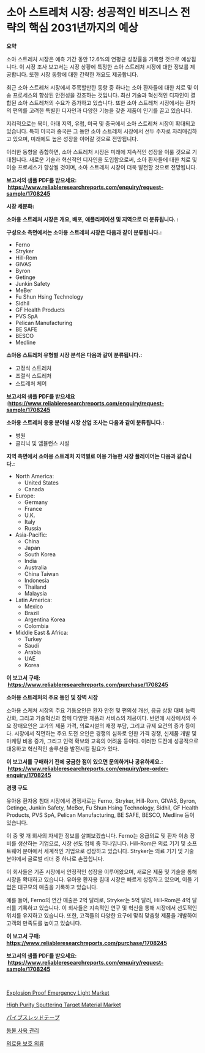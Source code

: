 <p><h1>소아 스트레처 시장: 성공적인 비즈니스 전략의 핵심 2031년까지의 예상</h1></p><p><strong>요약</strong></p>
<p><p>소아 스트레처 시장은 예측 기간 동안 12.6%의 연평균 성장률을 기록할 것으로 예상됩니다. 이 시장 조사 보고서는 시장 상황에 특정한 소아 스트레처 시장에 대한 정보를 제공합니다. 또한 시장 동향에 대한 간략한 개요도 제공합니다.</p><p>최근 소아 스트레처 시장에서 주목할만한 동향 중 하나는 소아 환자들에 대한 치료 및 이송 프로세스의 향상된 안전성을 강조하는 것입니다. 최신 기술과 혁신적인 디자인이 결합된 소아 스트레처의 수요가 증가하고 있습니다. 또한 소아 스트레처 시장에서는 환자의 편의를 고려한 특별한 디자인과 다양한 기능을 갖춘 제품이 인기를 끌고 있습니다.</p><p>지리적으로는 북미, 아태 지역, 유럽, 미국 및 중국에서 소아 스트레처 시장이 확대되고 있습니다. 특히 미국과 중국은 그 동안 소아 스트레처 시장에서 선두 주자로 자리매김하고 있으며, 미래에도 높은 성장을 이어갈 것으로 전망됩니다.</p><p>이러한 동향을 종합하면, 소아 스트레처 시장은 미래에 지속적인 성장을 이룰 것으로 기대됩니다. 새로운 기술과 혁신적인 디자인을 도입함으로써, 소아 환자들에 대한 치료 및 이송 프로세스가 향상될 것이며, 소아 스트레처 시장이 더욱 발전할 것으로 전망됩니다.</p></p>
<p><strong>보고서의 샘플 PDF를 받으세요: &nbsp;<a href="https://www.reliableresearchreports.com/enquiry/request-sample/1708245">https://www.reliableresearchreports.com/enquiry/request-sample/1708245</a></strong></p>
<p><strong>시장 세분화:</strong></p>
<p><strong> 소아용 스트레처 시장은 개요, 배포, 애플리케이션 및 지역으로 더 분류됩니다. :</strong></p>
<p><strong>구성요소 측면에서는 소아용 스트레처 시장은 다음과 같이 분류됩니다.:</strong></p>
<p><ul><li>Ferno</li><li>Stryker</li><li>Hill-Rom</li><li>GIVAS</li><li>Byron</li><li>Getinge</li><li>Junkin Safety</li><li>MeBer</li><li>Fu Shun Hsing Technology</li><li>Sidhil</li><li>GF Health Products</li><li>PVS SpA</li><li>Pelican Manufacturing</li><li>BE SAFE</li><li>BESCO</li><li>Medline</li></ul></p>
<p><strong> 소아용 스트레처 유형별 시장 분석은 다음과 같이 분류됩니다.:</strong></p>
<p><ul><li>고정식 스트레처</li><li>조절식 스트레처</li><li>스트레처 체어</li></ul></p>
<p><strong>보고서의 샘플 PDF를 받으세요 :<a href="https://www.reliableresearchreports.com/enquiry/request-sample/1708245">https://www.reliableresearchreports.com/enquiry/request-sample/1708245</a></strong></p>
<p><strong> 소아용 스트레처 응용 분야별 시장 산업 조사는 다음과 같이 분류됩니다.:</strong></p>
<p><ul><li>병원</li><li>클리닉 및 앰뷸런스 시설</li></ul></p>
<p><strong>지역 측면에서 소아용 스트레처 지역별로 이용 가능한 시장 플레이어는 다음과 같습니다.:</strong></p>
<p><ul>
    <li>
        North America:
        <ul>
            <li>United States</li>
            <li>Canada</li>
        </ul>
    </li>
    <li>
        Europe:
        <ul>
            <li>Germany</li>
            <li>France</li>
            <li>U.K.</li>
            <li>Italy</li>
            <li>Russia</li>
        </ul>
    </li>
    <li>
        Asia-Pacific:
        <ul>
            <li>China</li>
            <li>Japan</li>
            <li>South Korea</li>
            <li>India</li>
            <li>Australia</li>
            <li>China Taiwan</li>
            <li>Indonesia</li>
            <li>Thailand</li>
            <li>Malaysia</li>
        </ul>
    </li>
    <li>
        Latin America:
        <ul>
            <li>Mexico</li>
            <li>Brazil</li>
            <li>Argentina Korea</li>
            <li>Colombia</li>
        </ul>
    </li>
    <li>
        Middle East & Africa:
        <ul>
            <li>Turkey</li>
            <li>Saudi</li>
            <li>Arabia</li>
            <li>UAE</li>
            <li>Korea</li>
        </ul>
    </li>
    </ul></p>
<p><strong>이 보고서 구매: &nbsp;<a href="https://www.reliableresearchreports.com/purchase/1708245">https://www.reliableresearchreports.com/purchase/1708245</a></strong></p>
<p><strong>소아용 스트레처의 주요 동인 및 장벽 시장</strong></p>
<p><p>소아용 스케쳐 시장의 주요 기동요인은 환자 안전 및 편의성 개선, 응급 상황 대비 능력 강화, 그리고 기술혁신과 함께 다양한 제품과 서비스의 제공이다. 반면에 시장에서의 주요 장애요인은 고가의 제품 가격, 의료시설의 재정 부담, 그리고 규제 요건의 증가 등이다. 시장에서 직면하는 주요 도전 요인은 경쟁의 심화로 인한 가격 경쟁, 신제품 개발 및 마케팅 비용 증가, 그리고 인력 확보와 교육의 어려움 등이다. 이러한 도전에 성공적으로 대응하고 혁신적인 솔루션을 발전시킬 필요가 있다.</p></p>
<p><strong>이 보고서를 구매하기 전에 궁금한 점이 있으면 문의하거나 공유하세요.: &nbsp;<a href="https://www.reliableresearchreports.com/enquiry/pre-order-enquiry/1708245">https://www.reliableresearchreports.com/enquiry/pre-order-enquiry/1708245</a></strong></p>
<p><strong>경쟁 구도</strong></p>
<p><p>유아용 환자용 침대 시장에서 경쟁사로는 Ferno, Stryker, Hill-Rom, GIVAS, Byron, Getinge, Junkin Safety, MeBer, Fu Shun Hsing Technology, Sidhil, GF Health Products, PVS SpA, Pelican Manufacturing, BE SAFE, BESCO, Medline 등이 있습니다.</p><p>이 중 몇 개 회사의 자세한 정보를 살펴보겠습니다. Ferno는 응급의료 및 환자 이송 장비를 생산하는 기업으로, 시장 선도 업체 중 하나입니다. Hill-Rom은 의료 기기 및 소프트웨어 분야에서 세계적인 기업으로 성장하고 있습니다. Stryker는 의료 기기 및 기술 분야에서 글로벌 리더 중 하나로 손꼽힙니다.</p><p>이 회사들은 기존 시장에서 안정적인 성장을 이루어왔으며, 새로운 제품 및 기술을 통해 시장을 확대하고 있습니다. 유아용 환자용 침대 시장은 빠르게 성장하고 있으며, 이들 기업은 대규모의 매출을 기록하고 있습니다.</p><p>예를 들어, Ferno의 연간 매출은 2억 달러로, Stryker는 5억 달러, Hill-Rom은 4억 달러를 기록하고 있습니다. 이 회사들은 지속적인 연구 및 혁신을 통해 시장에서 선도적인 위치를 유지하고 있습니다. 또한, 고객들의 다양한 요구에 맞춰 맞춤형 제품을 개발하여 고객의 만족도를 높이고 있습니다.</p></p>
<p><strong>이 보고서 구매: &nbsp; <a href="https://www.reliableresearchreports.com/purchase/1708245">https://www.reliableresearchreports.com/purchase/1708245</a></strong></p>
<p><strong>보고서의 샘플 PDF를 받으세요: &nbsp;<a href="https://www.reliableresearchreports.com/enquiry/request-sample/1708245">https://www.reliableresearchreports.com/enquiry/request-sample/1708245</a></strong><strong></strong></p>
<p>&nbsp;</p>
<p><p><a href="https://github.com/globismark/Market-Research-Report-List-2/blob/main/explosion-proof-emergency-light-market.md">Explosion Proof Emergency Light Market</a></p><p><a href="https://issuu.com/reportprime-2/docs/high-purity-sputtering-target-material-market-size">High Purity Sputtering Target Material Market</a></p><p><a href="https://medium.com/@rodhoppe07/%E6%AC%A1%E3%81%AE%E6%96%87%E7%AB%A0%E3%82%92%E6%97%A5%E6%9C%AC%E8%AA%9E%E3%81%AB%E7%BF%BB%E8%A8%B3%E3%81%97%E3%81%A6%E3%81%8F%E3%81%A0%E3%81%95%E3%81%84-2024%E5%B9%B4%E3%81%8B%E3%82%892031%E5%B9%B4%E3%81%BE%E3%81%A7%E3%81%AE%E6%9C%9F%E9%96%93%E3%81%AB%E4%BA%88%E6%B8%AC%E3%81%95%E3%82%8C%E3%82%8B%E3%83%91%E3%82%A4%E3%83%97%E3%82%B9%E3%83%AC%E3%83%83%E3%83%89%E3%83%86%E3%83%BC%E3%83%97%E5%B8%82%E5%A0%B4%E3%81%AE%E5%88%86%E6%9E%90%E3%81%8A%E3%82%88%E3%81%B3%E3%82%B5%E3%82%A4%E3%82%BA-813284f747c6">パイプスレッドテープ</a></p><p><a href="https://medium.com/@jerrodhilll68/%EB%8F%99%EB%AC%BC-%EC%82%AC%EC%9C%A1-%EA%B4%80%EB%A6%AC-%EC%8B%9C%EC%9E%A5%EC%9D%80-%EC%8B%9C%EC%9E%A5-%EC%A0%90%EC%9C%A0%EC%9C%A8-%EA%B7%9C%EB%AA%A8-%EB%B0%8F-2031%EB%85%84%EA%B9%8C%EC%A7%80%EC%9D%98-%EC%98%88%EC%83%81-%EC%98%88%EC%B8%A1%EC%97%90-%EC%B4%88%EC%A0%90%EC%9D%84-%EB%91%A1%EB%8B%88%EB%8B%A4-b5c0ac22ef6b">동물 사육 관리</a></p><p><a href="https://github.com/vsoq0zknh59/Market-Research-Report-List-1/blob/main/35641824548.md">의료용 보호 의류</a></p></p>